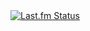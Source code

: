 <a href="https://www.last.fm/user/shinceI">
   <img align="center" src="https://lastfm-recently-played.vercel.app/api?user=shinceI&count=1&show_user=header&width=400&header_size=normal&footer_style=compact_stats&bg_color=000000" alt="Last.fm Status">
</a>
